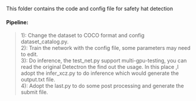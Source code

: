 This folder contains the code and config file for safety hat detection
#### Pipeline:
> 1): Change the dataset to COCO format and config dataset_catalog.py.<br>
> 2): Train the network with the config file, some parameters may need to edit.<br>
> 3): Do inference, the test_net.py support multi-gpu-testing, you can read the original Detectron the find out the usage. In this place ,I adopt the infer_xcz.py to do inference which would generate the output.txt file.<br>
> 4): Adopt the last.py to do some post processing and generate the submit file.<br>
